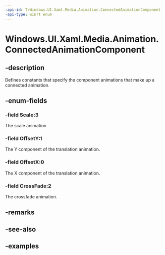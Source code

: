 ```yaml
---
-api-id: T:Windows.UI.Xaml.Media.Animation.ConnectedAnimationComponent
-api-type: winrt enum
---
```


<!-- Enumeration syntax.
public enum ConnectedAnimationComponent : int 
-->

# Windows.UI.Xaml.Media.Animation.ConnectedAnimationComponent

## -description
Defines constants that specify the component animations that make up a connected animation.



## -enum-fields
### -field Scale:3
The scale animation.

### -field OffsetY:1
The Y component of the translation animation.

### -field OffsetX:0
The X component of the translation animation.

### -field CrossFade:2
The crossfade animation.

## -remarks

## -see-also

## -examples

